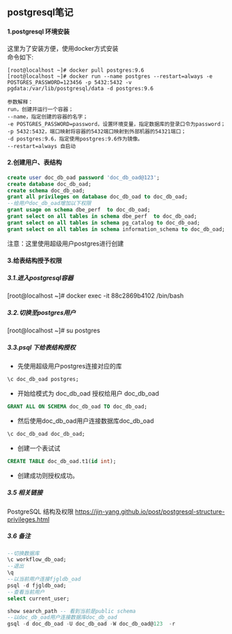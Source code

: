 ## postgresql笔记
####  1.postgresql 环境安装
这里为了安装方便，使用docker方式安装  
命令如下:

````shell script
[root@localhost ~]# docker pull postgres:9.6
[root@localhost ~]# docker run --name postgres --restart=always -e POSTGRES_PASSWORD=123456 -p 5432:5432 -v pgdata:/var/lib/postgresql/data -d postgres:9.6

参数解释：
run，创建并运行一个容器；
--name，指定创建的容器的名字；
-e POSTGRES_PASSWORD=password，设置环境变量，指定数据库的登录口令为password；
-p 5432:5432，端口映射将容器的5432端口映射到外部机器的54321端口；
-d postgres:9.6，指定使用postgres:9.6作为镜像。
--restart=always 自启动
````

#### 2.创建用户、表结构

````sql
create user doc_db_oad password 'doc_db_oad@123';
create database doc_db_oad;
create schema doc_db_oad;
grant all privileges on database doc_db_oad to doc_db_oad;
--给用户doc_db_oad增加以下权限
grant usage on schema dbe_perf  to doc_db_oad;
grant select on all tables in schema dbe_perf  to doc_db_oad;
grant select on all tables in schema pg_catalog to doc_db_oad;
grant select on all tables in schema information_schema to doc_db_oad;
````
 注意：这里使用超级用户postgres进行创建



 ####  3.给表结构授予权限 

 ##### 3.1.进入postgresql容器  
 [root@localhost ~]# docker exec -it 88c2869b4102 /bin/bash  
 ##### 3.2.切换至postgres用户  
 [root@localhost ~]# su postgres

 ##### 3.3.psql 下给表结构授权  
 + 先使用超级用户postgres连接对应的库 
 ````sql 
 \c doc_db_oad postgres;  
 ````
 + 开始给模式为 doc_db_oad 授权给用户 doc_db_oad
 ````sql  
 GRANT ALL ON SCHEMA doc_db_oad TO doc_db_oad;  
 ````
 + 然后使用doc_db_oad用户连接数据库doc_db_oad
 ````sql   
 \c doc_db_oad doc_db_oad;  
 ````
 + 创建一个表试试 
  ````sql 
 CREATE TABLE doc_db_oad.t1(id int);
  ````
 + 创建成功则授权成功。

 ##### 3.5 相关链接
 PostgreSQL 结构及权限
 https://jin-yang.github.io/post/postgresql-structure-privileges.html



 ##### 3.6 备注

 ````sql
 --切换数据库
 \c workflow_db_oad;  
 --退出  
 \q
--以当前用户连接fjgldb_oad
psql -d fjgldb_oad;
--查看当前用户
select current_user;

show search_path -- 看到当前是public schema
--以doc_db_oad用户连接数据库doc_db_oad
gsql -d doc_db_oad -U doc_db_oad -W doc_db_oad@123  -r
 ````
